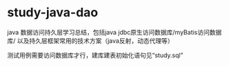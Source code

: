 # study-java-dao
java 数据访问持久层学习总结，包括java jdbc原生访问数据库/myBatis访问数据库/ 以及持久层框架常用的技术方案（java反射，动态代理等）

测试用例需要访问数据库才行，建库建表初始化语句见“study.sql”
